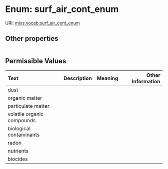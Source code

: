 
# Enum: surf_air_cont_enum




URI: [mixs.vocab:surf_air_cont_enum](https://w3id.org/mixs/vocab/surf_air_cont_enum)


## Other properties

|  |  |  |
| --- | --- | --- |

## Permissible Values

| Text | Description | Meaning | Other Information |
| :--- | :---: | :---: | ---: |
| dust |  |  |  |
| organic matter |  |  |  |
| particulate matter |  |  |  |
| volatile organic compounds |  |  |  |
| biological contaminants |  |  |  |
| radon |  |  |  |
| nutrients |  |  |  |
| biocides |  |  |  |

